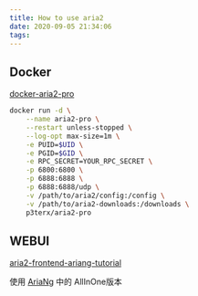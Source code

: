 ```yaml
---
title: How to use aria2
date: 2020-09-05 21:34:06
tags:
---
```


## Docker

[docker-aria2-pro](https://p3terx.com/archives/docker-aria2-pro.html)

```bash
docker run -d \
    --name aria2-pro \
    --restart unless-stopped \
    --log-opt max-size=1m \
    -e PUID=$UID \
    -e PGID=$GID \
    -e RPC_SECRET=YOUR_RPC_SECRET \
    -p 6800:6800 \
    -p 6888:6888 \
    -p 6888:6888/udp \
    -v /path/to/aria2/config:/config \
    -v /path/to/aria2-downloads:/downloads \
    p3terx/aria2-pro
```

## WEBUI

[aria2-frontend-ariang-tutorial](https://p3terx.com/archives/aria2-frontend-ariang-tutorial.html)

使用 [AriaNg](https://github.com/mayswind/AriaNg/releases) 中的 AllInOne版本
